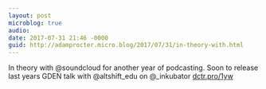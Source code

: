 ```yaml
---
layout: post
microblog: true
audio: 
date: 2017-07-31 21:46 -0000
guid: http://adamprocter.micro.blog/2017/07/31/in-theory-with.html
---
```

In theory with @soundcloud for another year of podcasting. Soon to release last years GDEN talk with @altshift_edu on @_inkubator [dctr.pro/1yw](http://dctr.pro/1yw)
